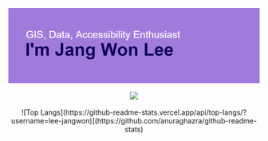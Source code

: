 ![Header](header.png)
<p align="center">
  <a href="https://hits.seeyoufarm.com"><img src="https://hits.seeyoufarm.com/api/count/incr/badge.svg?url=https%3A%2F%2Fgithub.com%2Flee-jangwon&count_bg=%2379C83D&title_bg=%23555555&icon=ifood.svg&icon_color=%23E7E7E7&title=hits&edge_flat=false"/></a>
</p>
<div align="center">
  ![Top Langs](https://github-readme-stats.vercel.app/api/top-langs/?username=lee-jangwon)](https://github.com/anuraghazra/github-readme-stats)
</div>
